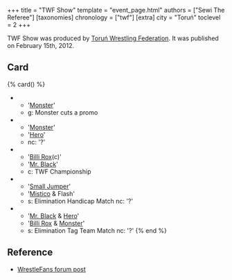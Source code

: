 +++
title = "TWF Show"
template = "event_page.html"
authors = ["Sewi The Referee"]
[taxonomies]
chronology = ["twf"]
[extra]
city = "Toruń"
toclevel = 2
+++

TWF Show was produced by [Toruń Wrestling Federation](@/o/twf.md). It was published on February 15th, 2012.

## Card

{% card() %}
- - '[Monster](@/w/chris-hunter.md)'
  - g: Monster cuts a promo
- - '[Monster](@/w/chris-hunter.md)'
  - '[Hero](@/w/pj-blake.md)'
  - nc: '?'
- - '[Billi Rox](@/w/corin-mear.md)(c)'
  - '[Mr. Black](@/w/mr-black.md)'
  - c: TWF Championship
- - '[Small Jumper](@/w/small-jumper.md)'
  - '[Mistico](@/w/mistico.md) & Flash'
  - s: Elimination Handicap Match
    nc: '?'
- - '[Mr. Black](@/w/mr-black.md) & [Hero](@/w/pj-blake.md)'
  - '[Billi Rox](@/w/corin-mear.md) & [Monster](@/w/chris-hunter.md)'
  - s: Elimination Tag Team Match
    nc: '?'
{% end %}

## Reference 

* [WrestleFans forum post](https://wrestlefans.pl/forum/viewtopic.php?f=59&t=27950)
